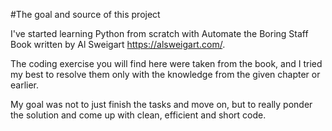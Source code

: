 #The goal and source of this project

I've started learning Python from scratch with Automate the Boring Staff Book written by Al Sweigart https://alsweigart.com/.

The coding exercise you will find here were taken from the book, and I tried my best to resolve them only with the knowledge from the given chapter or earlier.

My goal was not to just finish the tasks and move on, but to really ponder the solution and come up with clean, efficient and short code.

